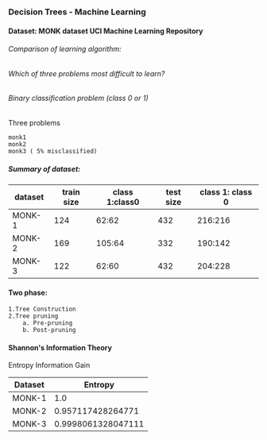 ### Decision Trees - Machine Learning 

#### Dataset: MONK dataset UCI Machine Learning Repository

###### Comparison of learning algorithm: 
###### Which of three problems most difficult to learn?
###### Binary classification problem (class 0 or 1)

Three problems

    monk1
    monk2
    monk3 ( 5% misclassified)

##### Summary of dataset: 

dataset            | train size| class 1:class0| test size| class 1: class 0
------------------|-----------|----------|-------|------
MONK-1   | 124  | 62:62 |432 | 216:216
MONK-2   | 169 | 105:64 | 332 | 190:142
MONK-3   | 122 | 62:60 | 432 | 204:228

#### Two phase:

    1.Tree Construction
    2.Tree pruning
        a. Pre-pruning
        b. Post-pruning

#### Shannon's Information Theory
Entropy 
Information Gain

Dataset                | Entropy
----------------------------|-----------------------------
MONK-1        | 1.0
MONK-2 | 0.957117428264771
MONK-3 | 0.9998061328047111
